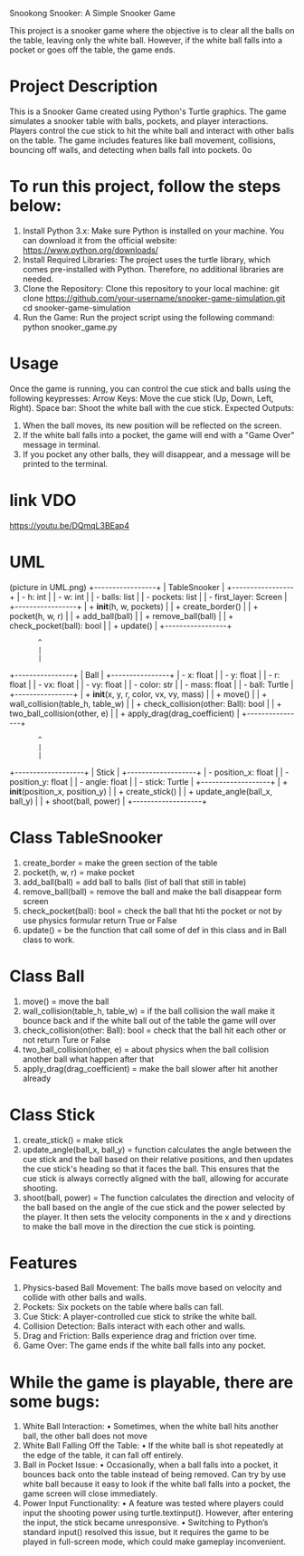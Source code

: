 Snookong Snooker: A Simple Snooker Game

This project is a snooker game where the objective is to clear all the balls on the table, leaving only the white ball. 
However, if the white ball falls into a pocket or goes off the table, the game ends.

# Project Description
This is a Snooker Game created using Python's Turtle graphics. The game simulates a snooker table with balls, pockets, 
and player interactions. Players control the cue stick to hit the white ball and interact with other balls on the table.
The game includes features like ball movement, collisions, bouncing off walls, and detecting when balls fall into pockets.
0o
# To run this project, follow the steps below:
1. Install Python 3.x: Make sure Python is installed on your machine. 
You can download it from the official website: https://www.python.org/downloads/
2. Install Required Libraries: The project uses the turtle library, which comes pre-installed with Python. 
Therefore, no additional libraries are needed.
3. Clone the Repository: Clone this repository to your local machine:
git clone https://github.com/your-username/snooker-game-simulation.git
cd snooker-game-simulation
4. Run the Game: Run the project script using the following command:
python snooker_game.py

# Usage
Once the game is running, you can control the cue stick and balls using the following keypresses:
Arrow Keys: Move the cue stick (Up, Down, Left, Right).
Space bar: Shoot the white ball with the cue stick.
Expected Outputs:
1. When the ball moves, its new position will be reflected on the screen.
2. If the white ball falls into a pocket, the game will end with a "Game Over" message in terminal.
3. If you pocket any other balls, they will disappear, and a message will be printed to the terminal.


# link VDO
https://youtu.be/DQmqL3BEap4

# UML
(picture in UML.png)
+-----------------+
|   TableSnooker |
+-----------------+
| - h: int        |
| - w: int        |
| - balls: list   |
| - pockets: list |
| - first_layer: Screen |
+-----------------+
| + __init__(h, w, pockets) |
| + create_border() |
| + pocket(h, w, r) |
| + add_ball(ball) |
| + remove_ball(ball) |
| + check_pocket(ball): bool |
| + update()       |
+-----------------+

           ^
           |
           |
+----------------+
|      Ball      |
+----------------+
| - x: float     |
| - y: float     |
| - r: float     |
| - vx: float    |
| - vy: float    |
| - color: str   |
| - mass: float  |
| - ball: Turtle |
+----------------+
| + __init__(x, y, r, color, vx, vy, mass) |
| + move()       |
| + wall_collision(table_h, table_w) |
| + check_collision(other: Ball): bool |
| + two_ball_collision(other, e) |
| + apply_drag(drag_coefficient)  |
+----------------+

           ^
           |
           |
+-------------------+
|       Stick       |
+-------------------+
| - position_x: float |
| - position_y: float |
| - angle: float      |
| - stick: Turtle     |
+-------------------+
| + __init__(position_x, position_y) |
| + create_stick() |
| + update_angle(ball_x, ball_y) |
| + shoot(ball, power) |
+-------------------+

# Class TableSnooker
1. create_border = make the green section of the table
2. pocket(h, w, r) = make pocket
3. add_ball(ball) = add ball to balls (list of ball that still in table)
4. remove_ball(ball) = remove the ball and make the ball disappear form screen
5. check_pocket(ball): bool = check the ball that hti the pocket or not by use physics formular return True or False
6. update() = be the function that call some of def in this class and in Ball class to work.

# Class Ball
1. move() = move the ball
2. wall_collision(table_h, table_w) = if the ball collision the wall make it bounce back and if the white ball
out of the table the game will over
3. check_collision(other: Ball): bool = check that the ball hit each other or not return Ture or False
4. two_ball_collision(other, e) = about physics when the ball collision another ball what happen after that
5. apply_drag(drag_coefficient) = make the ball slower after hit another already

# Class Stick
1. create_stick() = make stick
2. update_angle(ball_x, ball_y) = function calculates the angle between the cue stick and the ball based on their 
relative positions, and then updates the cue stick's heading so that it faces the ball. 
This ensures that the cue stick is always correctly aligned with the ball, allowing for accurate shooting.
3. shoot(ball, power) = The function calculates the direction and velocity of the ball based on the angle of 
the cue stick and the power selected by the player. It then sets the velocity components in the x and y directions 
to make the ball move in the direction the cue stick is pointing.


# Features
1. Physics-based Ball Movement: The balls move based on velocity and collide with other balls and walls.
2. Pockets: Six pockets on the table where balls can fall.
3. Cue Stick: A player-controlled cue stick to strike the white ball.
4. Collision Detection: Balls interact with each other and walls.
5. Drag and Friction: Balls experience drag and friction over time.
6. Game Over: The game ends if the white ball falls into any pocket.

# While the game is playable, there are some bugs:
 1. White Ball Interaction:
 • Sometimes, when the white ball hits another ball, the other ball does not move
 2. White Ball Falling Off the Table:
 • If the white ball is shot repeatedly at the edge of the table, it can fall off entirely.
 3. Ball in Pocket Issue:
 • Occasionally, when a ball falls into a pocket, it bounces back onto the table instead of being removed. 
   Can try by use white ball because it easy to look if the white ball falls into a pocket, the game screen 
   will close immediately.
 4. Power Input Functionality:
 • A feature was tested where players could input the shooting power using turtle.textinput(). 
   However, after entering the input, the stick became unresponsive.
 • Switching to Python’s standard input() resolved this issue, but it requires the game to be played 
   in full-screen mode, which could make gameplay inconvenient.